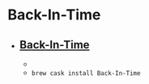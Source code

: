 # Back-In-Time
- [Back-In-Time](https://www.tri-edre.com/english/backintime.html)
  - 
  - 
  - `brew cask install Back-In-Time`

